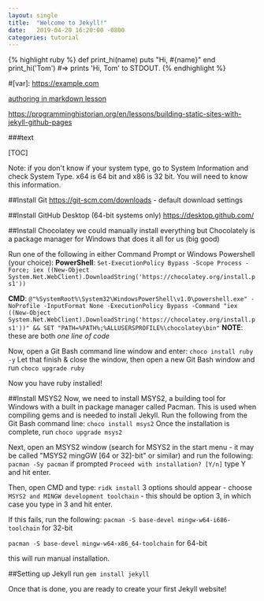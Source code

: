 ```yaml
---
layout: single
title:  "Welcome to Jekyll!"
date:   2019-04-20 16:20:00 -0800
categories: tutorial
---
```


{% highlight ruby %}
def print_hi(name)
  puts "Hi, #{name}"
end
print_hi('Tom')
#=> prints 'Hi, Tom' to STDOUT.
{% endhighlight %}


#[var]: https://example.com

[authoring in markdown lesson](https://programminghistorian.org/en/lessons/getting-started-with-markdown)

https://programminghistorian.org/en/lessons/building-static-sites-with-jekyll-github-pages

###text

[TOC]

Note: if you don't know if your system type, go to System Information and check System Type. x64 is 64 bit and x86 is 32 bit. You will need to know this information.

##Install Git
https://git-scm.com/downloads - default download settings

##Install GitHub Desktop (64-bit systems only)
https://desktop.github.com/

##Install Chocolatey
we could manually install everything but Chocolately is a package manager for Windows that does it all for us (big good)

Run one of the following in either Command Prompt or Windows Powershell (your choice):
**PowerShell**:
`Set-ExecutionPolicy Bypass -Scope Process -Force; iex ((New-Object System.Net.WebClient).DownloadString('https://chocolatey.org/install.ps1'))`

**CMD**:
`@"%SystemRoot%\System32\WindowsPowerShell\v1.0\powershell.exe" -NoProfile -InputFormat None -ExecutionPolicy Bypass -Command "iex ((New-Object System.Net.WebClient).DownloadString('https://chocolatey.org/install.ps1'))" && SET "PATH=%PATH%;%ALLUSERSPROFILE%\chocolatey\bin"`
**NOTE**: these are both *one line of code*

Now, open a Git Bash command line window and enter:
`choco install ruby -y`
Let that finish & close the window, then open a new Git Bash window and  run
`choco upgrade ruby`

Now you have ruby installed! 

##Install MSYS2
Now, we need to install MSYS2, a building tool for Windows with a built in package manager called Pacman. This is used when compiling gems and is needed to install Jekyll. Run the following from the Git Bash command line:
`choco install msys2`
Once the installation is complete, run
`choco upgrade msys2`

Next, open an MSYS2 window (search for MSYS2 in the start menu - it may be called "MSYS2 mingGW [64 or 32]-bit" or similar) and run the following: 
`pacman -Sy pacman`
if prompted `Proceed with installation? [Y/n]` type Y and hit enter.

Then, open CMD and type:
`ridk install`
3 options should appear - choose `MSYS2 and MINGW development toolchain` - this should be option 3, in which case you type in 3 and hit enter.

If this fails, run the following:
`pacman -S base-devel mingw-w64-i686-toolchain` for 32-bit

`pacman -S base-devel mingw-w64-x86_64-toolchain` for 64-bit

this will run manual installation.

##Setting up Jekyll
run `gem install jekyll`

Once that is done, you are ready to create your first Jekyll website!
